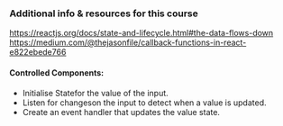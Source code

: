 ### Additional info & resources for this course

https://reactjs.org/docs/state-and-lifecycle.html#the-data-flows-down
https://medium.com/@thejasonfile/callback-functions-in-react-e822ebede766

#### Controlled Components:
* Initialise Statefor the value of the input.
* Listen for changeson the input to detect when a value is updated.
* Create an event handler that updates the value state.